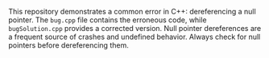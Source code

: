 This repository demonstrates a common error in C++: dereferencing a null pointer.  The `bug.cpp` file contains the erroneous code, while `bugSolution.cpp` provides a corrected version.  Null pointer dereferences are a frequent source of crashes and undefined behavior. Always check for null pointers before dereferencing them.